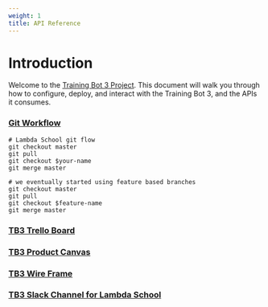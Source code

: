 ```yaml
---
weight: 1
title: API Reference
---
```


# Introduction

Welcome to the [Training Bot 3 Project](https://github.com/labs13-trainingbot-3-0/). This document will walk you through how to configure, deploy, and interact with the Training Bot 3, and the APIs it consumes.

### [Git Workflow]()

```shell
# Lambda School git flow
git checkout master
git pull
git checkout $your-name
git merge master

# we eventually started using feature based branches
git checkout master
git pull
git checkout $feature-name
git merge master
```

### [TB3 Trello Board](https://trello.com/b/sSDYh0E2/labs-13-trainingbot-30)
### [TB3 Product Canvas](https://docs.google.com/document/d/1k9Zni_QOmdATX87iLr7etAO1jk9WZJ95qfaHCxHBqBU/edit)
### [TB3 Wire Frame](https://balsamiq.cloud/snv27r3/psb9t6x/r5CD2)
### [TB3 Slack Channel for Lambda School](https://lambdaschoolstudents.slack.com/messages/GK03AQT8Q/)

